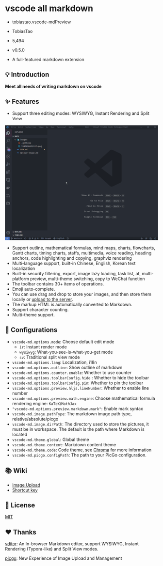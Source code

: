 # vscode all markdown

* tobiastao.vscode-mdPreview
* TobiasTao

* 5,494
* v0.5.0

* A full-featured markdown extension


## 💡 Introduction

**Meet all needs of writing markdown on vscode**

## ✨ Features

* Support three editing modes: WYSIWYG, Instant Rendering and Split View

![](https://github.com/TobiasTao/vscode-md/raw/master/docs/images/1.gif)

* Support outline, mathematical formulas, mind maps, charts, flowcharts, Gantt charts, timing charts, staffs, multimedia, voice reading, heading anchors, code highlighting and copying, graphviz rendering
* Multi-language support, built-in Chinese, English, Korean text localization
* Built-in security filtering, export, image lazy loading, task list, at, multi-platform preview, multi-theme switching, copy to WeChat function
* The toolbar contains 30+ items of operations.
* Emoji auto-complete.
* You can use drag and drop to store your images, and then store them locally or [upload to the server](https://github.com/TobiasTao/vscode-md/blob/master/docs/Upload-Image.md "https://github.com/TobiasTao/vscode-md/blob/master/./docs/Upload-Image.md").
* The markup HTML is automatically converted to Markdown.
* Support character counting.
* Multi-theme support.

## 🔧 Configurations

* `vscode-md.options.mode`: Choose default edit mode
  * `ir`: Instant render mode
  * `wysiwyg`: What-you-see-is-what-you-get mode
  * `sv`: Traditional split view mode
* `vscode-md.options.lang`: Localization, i18n
* `vscode-md.options.outline`: Show outline of markdown
* `vscode-md.options.counter.enable`: Whether to use counter
* `vscode-md.options.toolbarConfig.hide` : Whether to hide the toolbar
* `vscode-md.options.toolbarConfig.pin`: Whether to pin the toolbar
* `vscode-md.options.preview.hljs.lineNumber`: Whether to enable line number
* `vscode-md.options.preview.math.engine`: Choose mathematical formula rendering engine: `KaTeX`/`MathJax`
* `"vscode-md.options.preview.markdown.mark"`: Enable mark syntax
* `vscode-md.image.pathType`: The markdown image path type, relative/absolute/picgo
* `vscode-md.image.dirPath`: The directory used to store the pictures, it must be in workspace. The default is the path where Markdown is located
* `vscode-md.theme.global`: Global theme
* `vscode-md.theme.content`: Markdown content theme
* `vscode-md.theme.code`: Code theme, see [Chroma](https://xyproto.github.io/splash/docs/all.html "https://xyproto.github.io/splash/docs/all.html") for more information
* `vscode-md.picgo.configPath`: The path to your PicGo configuration.

## 📚 Wiki

* [Image Upload](https://github.com/TobiasTao/vscode-md/blob/master/docs/Upload-Image.md "https://github.com/TobiasTao/vscode-md/blob/master/./docs/Upload-Image.md")
* [Shortcut key](https://hacpai.com/article/1582778815353#English "https://hacpai.com/article/1582778815353#English")

## 📄 License

[MIT](https://opensource.org/licenses/MIT "https://opensource.org/licenses/MIT")

## ❤️ Thanks

[vditor](https://vditor.b3log.org/ "https://vditor.b3log.org/"): An In-browser Markdown editor, support WYSIWYG, Instant Rendering (Typora-like) and Split View modes.

[picgo](https://picgo.github.io/PicGo-Doc/en/guide/#instruction "https://picgo.github.io/PicGo-Doc/en/guide/#instruction"): New Experience of Image Upload and Management
